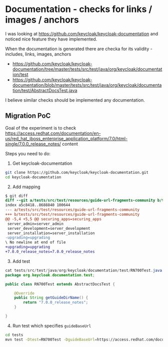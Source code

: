 # Documentation - checks for links / images / anchors
I was looking at https://github.com/keycloak/keycloak-documentation and noticed nice feature they have implemented.

When the documentation is generated there are checka for its validity - includes, links, images, anchors
 * https://github.com/keycloak/keycloak-documentation/tree/master/tests/src/test/java/org/keycloak/documentation/test
 * https://github.com/keycloak/keycloak-documentation/blob/master/tests/src/test/java/org/keycloak/documentation/test/AbstractDocsTest.java

I believe similar checks should be implemented any documentation.

## Migration PoC
Goal of the experiment is to check https://access.redhat.com/documentation/en-us/red_hat_jboss_enterprise_application_platform/7.0/html-single/7.0.0_release_notes/ content

Steps you need to do:
1) Get keycloak-documentation

```bash
git clone https://github.com/keycloak/keycloak-documentation.git
cd keycloak-documentation
```

2) Add mapping
```patch
$ git diff
diff --git a/tests/src/test/resources/guide-url-fragments-community b/tests/src/test/resources/guide-url-fragments-community
index a5c8418..8688840 100644
--- a/tests/src/test/resources/guide-url-fragments-community
+++ b/tests/src/test/resources/guide-url-fragments-community
@@ -5,4 +5,5 @@ securing_apps=securing_apps
 server_admin=server_admin
 server_development=server_development
 server_installation=server_installation
-upgrading=upgrading
\ No newline at end of file
+upgrading=upgrading
+7.0.0_release_notes=7.0.0_release_notes

```

3) Add test
```java
cat tests/src/test/java/org/keycloak/documentation/test/RN700Test.java
package org.keycloak.documentation.test;

public class RN700Test extends AbstractDocsTest {

    @Override
    public String getGuideDirName() {
        return "7.0.0_release_notes";
    }

}

```

4) Run test which specifies `guideBaseUrl`

```bash
cd tests
mvn test -Dtest=RN700Test -DguideBaseUrl=https://access.redhat.com/docuentation/en-us/red_hat_jboss_enterprise_application_platform/7.0/html-single/
```